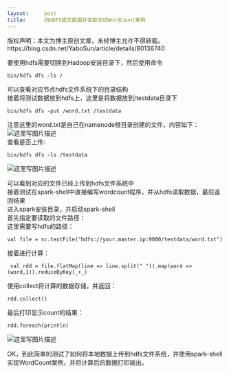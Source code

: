 ```yaml
---
layout:     post
title:      向HDFS提交数据并读取测试WordCount案例
---
```

<div id="article_content" class="article_content clearfix csdn-tracking-statistics" data-pid="blog" data-mod="popu_307" data-dsm="post">
								<div class="article-copyright">
					版权声明：本文为博主原创文章，未经博主允许不得转载。					https://blog.csdn.net/YaboSun/article/details/80136740				</div>
								            <div id="content_views" class="markdown_views prism-atom-one-dark">
							<!-- flowchart 箭头图标 勿删 -->
							<svg xmlns="http://www.w3.org/2000/svg" style="display: none;"><path stroke-linecap="round" d="M5,0 0,2.5 5,5z" id="raphael-marker-block" style="-webkit-tap-highlight-color: rgba(0, 0, 0, 0);"></path></svg>
							<p>要使用hdfs需要切换到Hadoop安装目录下，然后使用命令</p>



<pre class="prettyprint"><code class=" hljs coffeescript">bin<span class="hljs-regexp">/hdfs dfs -ls /</span> </code></pre>

<p>可以查看对应节点hdfs文件系统下的目录结构 <br>
接着将测试数据放到hdfs上，这里是将数据放到/testdata目录下</p>

<pre class="prettyprint"><code class=" hljs livecodeserver">bin/hdfs dfs -<span class="hljs-built_in">put</span> /<span class="hljs-built_in">word</span>.txt /testdata</code></pre>

<p>注意这里的word.txt是自己在namenode根目录创建的文件，内容如下： <br>
<img src="https://img-blog.csdn.net/20180428162548714" alt="这里写图片描述" title=""> <br>
查看是否上传:</p>



<pre class="prettyprint"><code class=" hljs mel">bin/hdfs dfs -<span class="hljs-keyword">ls</span> /testdata</code></pre>

<p><img src="https://img-blog.csdn.net/20180428162726610" alt="这里写图片描述" title=""></p>

<p>可以看到对应的文件已经上传到hdfs文件系统中 <br>
接着测试在spark-shell中直接编写wordcount程序，并从hdfs读取数据，最后返回结果 <br>
进入spark安装目录，并启动spark-shell <br>
首先指定要读取的文件路径： <br>
这里需要写hdfs的路径：</p>

<pre class="prettyprint"><code class=" hljs profile">val file = <span class="hljs-filename">sc.textFile("hdfs</span>://<span class="hljs-filename">your.master.ip</span>:<span class="hljs-number">9000</span>/testdata/<span class="hljs-filename">word.txt")</span></code></pre>

<p>接着进行计算：</p>



<pre class="prettyprint"><code class=" hljs livecodeserver"> val rdd = <span class="hljs-built_in">file</span>.flatMap(<span class="hljs-built_in">line</span> =&gt; <span class="hljs-built_in">line</span>.<span class="hljs-built_in">split</span>(<span class="hljs-string">" "</span>)).map(<span class="hljs-built_in">word</span> =&gt; (<span class="hljs-built_in">word</span>,<span class="hljs-number">1</span>)).reduceByKey(_+_)</code></pre>

<p>使用collect将计算的数据存储，并返回：</p>

<pre class="prettyprint"><code class=" hljs avrasm">rdd<span class="hljs-preprocessor">.collect</span>()</code></pre>

<p>最后打印显示count的结果：</p>

<pre class="prettyprint"><code class=" hljs cs">rdd.<span class="hljs-keyword">foreach</span>(println)</code></pre>

<p><img src="https://img-blog.csdn.net/20180428163240478" alt="这里写图片描述" title=""></p>

<p>OK，到此简单的测试了如何将本地数据上传到hdfs文件系统，并使用spark-shell实现WordCount案例，并将计算后的数据打印输出。</p>            </div>
						<link href="https://csdnimg.cn/release/phoenix/mdeditor/markdown_views-9e5741c4b9.css" rel="stylesheet">
                </div>